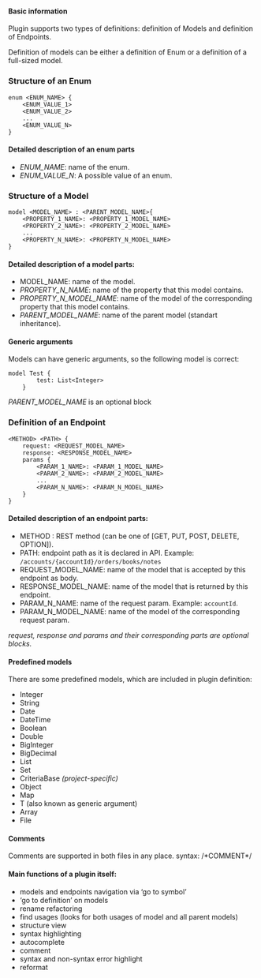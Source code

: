 #### Basic information
Plugin supports two types of definitions: definition of Models and definition of Endpoints.

Definition of models can be either a definition of Enum or a definition of a full-sized model.

### Structure of an Enum

```
enum <ENUM_NAME> {
    <ENUM_VALUE_1>
    <ENUM_VALUE_2>
    ...
    <ENUM_VALUE_N>
}
```

#### Detailed description of an enum parts
* *ENUM_NAME*: name of the enum.
* *ENUM_VALUE_N*: A possible value of an enum.

### Structure of a Model

```
model <MODEL_NAME> : <PARENT_MODEL_NAME>{
    <PROPERTY_1_NAME>: <PROPERTY_1_MODEL_NAME>
    <PROPERTY_2_NAME>: <PROPERTY_2_MODEL_NAME>
    ...
    <PROPERTY_N_NAME>: <PROPERTY_N_MODEL_NAME>
}
```

#### Detailed description of a model parts:
* MODEL_NAME: name of the model.
* *PROPERTY_N_NAME*: name of the property that this model contains.
* *PROPERTY_N_MODEL_NAME*: name of the model of the corresponding property that this model contains.
* *PARENT_MODEL_NAME*: name of the parent model (standart inheritance).

#### Generic arguments
Models can have generic arguments, so the following model is correct:

```
model Test {
        test: List<Integer>
    }
```

*PARENT_MODEL_NAME* is an optional block



### Definition of an Endpoint

```
<METHOD> <PATH> {
    request: <REQUEST_MODEL_NAME>
    response: <RESPONSE_MODEL_NAME>
    params {
        <PARAM_1_NAME>: <PARAM_1_MODEL_NAME>
        <PARAM_2_NAME>: <PARAM_2_MODEL_NAME>
        ...
        <PARAM_N_NAME>: <PARAM_N_MODEL_NAME>
    }
}
```

#### Detailed description of an endpoint parts:
* METHOD : REST method (can be one of [GET, PUT, POST, DELETE, OPTION]).
* PATH: endpoint path as it is declared in API. Example: `/accounts/{accountId}/orders/books/notes`
* REQUEST_MODEL_NAME: name of the model that is accepted by this endpoint as body.
* RESPONSE_MODEL_NAME: name of the model that is returned by this endpoint.
* PARAM_N_NAME: name of the request param. Example: `accountId`.
* PARAM_N_MODEL_NAME: name of the model of the corresponding request param.

*request, response and params and their corresponding parts are optional blocks.*

#### Predefined models
There are some predefined models, which are included in plugin definition:
* Integer
* String
* Date
* DateTime
* Boolean
* Double
* BigInteger
* BigDecimal
* List
* Set
* CriteriaBase *(project-specific)*
* Object
* Map
* T (also known as generic argument)
* Array
* File


#### Comments

Comments are supported in both files in any place. syntax: /\*COMMENT*/


#### Main functions of a plugin itself:

* models and endpoints navigation via ‘go to symbol’
* ‘go to definition’ on models
* rename refactoring
* find usages (looks for both usages of model and all parent models)
* structure view
* syntax highlighting
* autocomplete
* comment
* syntax and non-syntax error highlight
* reformat
